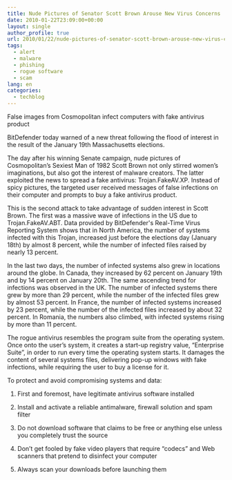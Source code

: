 ```yaml
---
title: Nude Pictures of Senator Scott Brown Arouse New Virus Concerns
date: 2010-01-22T23:09:00+00:00
layout: single
author_profile: true
url: 2010/01/22/nude-pictures-of-senator-scott-brown-arouse-new-virus-concerns/
tags:
  - alert
  - malware
  - phishing
  - rogue software
  - scam
lang: en
categories: 
  - techblog
---
```

False images from Cosmopolitan infect computers with fake antivirus product

BitDefender today warned of a new threat following the flood of interest in the result of the January 19th Massachusetts elections.

The day after his winning Senate campaign, nude pictures of Cosmopolitan’s Sexiest Man of 1982 Scott Brown not only stirred women’s imaginations, but also got the interest of malware creators. The latter exploited the news to spread a fake antivirus: Trojan.FakeAV.XP. Instead of spicy pictures, the targeted user received messages of false infections on their computer and prompts to buy a fake antivirus product.

This is the second attack to take advantage of sudden interest in Scott Brown. The first was a massive wave of infections in the US due to Trojan.FakeAV.ABT. Data provided by BitDefender's Real-Time Virus Reporting System shows that in North America, the number of systems infected with this Trojan, increased just before the elections day (January 18th) by almost 8 percent, while the number of infected files raised by nearly 13 percent.

In the last two days, the number of infected systems also grew in locations around the globe. In Canada, they increased by 62 percent on January 19th and by 14 percent on January 20th. The same ascending trend for infections was observed in the UK. The number of infected systems there grew by more than 29 percent, while the number of the infected files grew by almost 53 percent. In France, the number of infected systems increased by 23 percent, while the number of the infected files increased by about 32 percent. In Romania, the numbers also climbed, with infected systems rising by more than 11 percent.

The rogue antivirus resembles the program suite from the operating system. Once onto the user’s system, it creates a start-up registry value, “Enterprise Suite”, in order to run every time the operating system starts. It damages the content of several systems files, delivering pop-up windows with fake infections, while requiring the user to buy a license for it.

To protect and avoid compromising systems and data:

1. First and foremost, have legitimate antivirus software installed

2. Install and activate a reliable antimalware, firewall solution and spam filter

3. Do not download software that claims to be free or anything else unless you completely trust the source

4. Don’t get fooled by fake video players that require “codecs” and Web scanners that pretend to disinfect your computer

5. Always scan your downloads before launching them